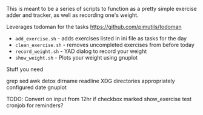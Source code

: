This is meant to be a series of scripts to function as a pretty simple exercise 
adder and tracker, as well as recording one's weight.

Leverages todoman for the tasks https://github.com/pimutils/todoman

* `add_exercise.sh` - adds exercises listed in ini file as tasks for the day
* `clean_exercise.sh` - removes uncompleted exercises from before today
* `record_weight.sh` - YAD dialog to record your weight
* `show_weight.sh` - Plots your weight using gnuplot

Stuff you need

grep sed awk detox
dirname
readline
XDG directories appropriately configured
date
gnuplot

TODO: 
Convert on input from 12hr if checkbox marked
show_exercise
test cronjob for reminders?
